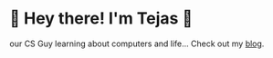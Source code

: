 # 👋 Hey there! I'm Tejas 🚀

our CS Guy learning about computers and life...
Check out my [blog](https://screenager.vercel.app/blog).
